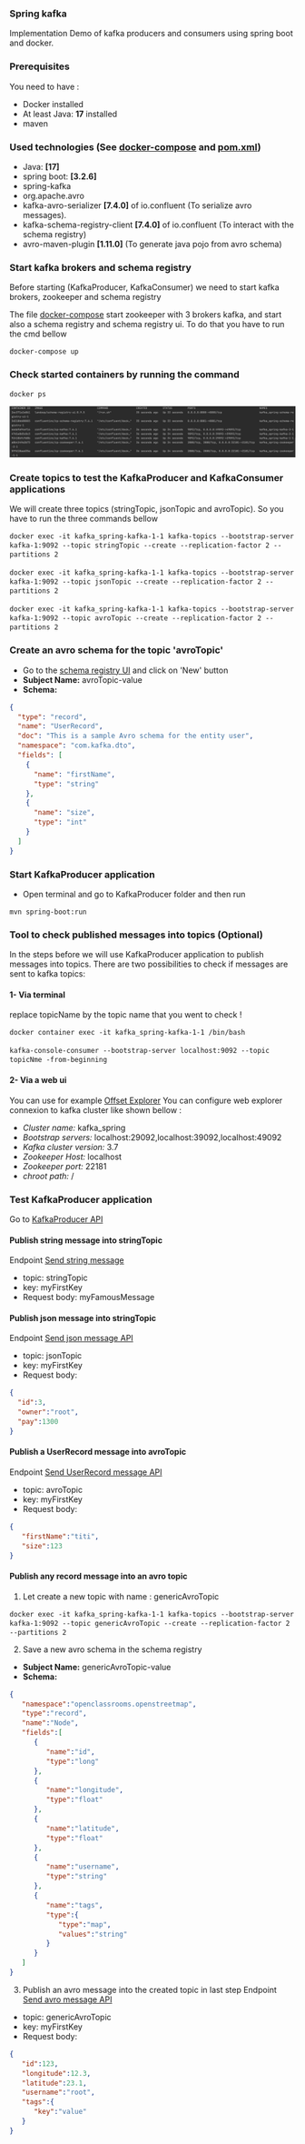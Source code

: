 ### Spring kafka 
Implementation Demo of kafka producers and consumers using spring boot and docker.

### Prerequisites
You need to have :
- Docker installed
- At least Java: <b>17</b> installed
- maven

### Used technologies (See  [docker-compose](./docker-compose.yml) and [pom.xml](./pom.xml))
- Java: <b>[17]</b>
- spring boot: <b>[3.2.6]</b>
- spring-kafka
- org.apache.avro
- kafka-avro-serializer <b>[7.4.0]</b> of io.confluent (To serialize avro messages).
- kafka-schema-registry-client <b>[7.4.0]</b> of io.confluent (To interact with the schema registry)
- avro-maven-plugin <b>[1.11.0]</b> (To generate java pojo from avro schema)

### Start kafka brokers and schema registry 
Before starting (KafkaProducer, KafkaConsumer) we need to start kafka brokers, zookeeper and schema registry

The file [docker-compose](./docker-compose.yml) start zookeeper with 3 brokers kafka, and start also a schema registry
and schema registry ui. To do that you have to run the cmd bellow 
```console
docker-compose up
```

### Check started containers by running the command
```console
docker ps 
```
![image info](./KafkaProducer/images/docker_ps.png)

### Create topics to test the KafkaProducer and KafkaConsumer applications
We will create three topics (stringTopic, jsonTopic and avroTopic). So you have to run the three commands bellow
```console
docker exec -it kafka_spring-kafka-1-1 kafka-topics --bootstrap-server kafka-1:9092 --topic stringTopic --create --replication-factor 2 --partitions 2

docker exec -it kafka_spring-kafka-1-1 kafka-topics --bootstrap-server kafka-1:9092 --topic jsonTopic --create --replication-factor 2 --partitions 2

docker exec -it kafka_spring-kafka-1-1 kafka-topics --bootstrap-server kafka-1:9092 --topic avroTopic --create --replication-factor 2 --partitions 2
```

### Create an avro schema for the topic 'avroTopic'
- Go to the [schema registry UI](http://localhost:8000/) and click on 'New' button
- <b>Subject Name:</b> avroTopic-value
- <b>Schema:</b>
```json
{
  "type": "record",
  "name": "UserRecord",
  "doc": "This is a sample Avro schema for the entity user",
  "namespace": "com.kafka.dto",
  "fields": [
    {
      "name": "firstName",
      "type": "string"
    },
    {
      "name": "size",
      "type": "int"
    }
  ]
}
```

### Start KafkaProducer application
- Open terminal and go to KafkaProducer folder and then run
```console
mvn spring-boot:run
```

### Tool to check published messages into topics (Optional)
In the steps before we will use KafkaProducer application to publish messages into topics.
There are two possibilities to check if messages are sent to kafka topics:
#### 1- Via terminal
replace topicName by the topic name that you went to check !
```console
docker container exec -it kafka_spring-kafka-1-1 /bin/bash

kafka-console-consumer --bootstrap-server localhost:9092 --topic topicNme -from-beginning
```
#### 2- Via a web ui 
You can use for example [Offset Explorer](https://www.kafkatool.com/)
You can configure web explorer connexion to kafka cluster like shown bellow :
- <i>Cluster name:</i> kafka_spring
- <i>Bootstrap servers:</i> localhost:29092,localhost:39092,localhost:49092
- <i>Kafka cluster version:</i> 3.7
- <i>Zookeeper Host:</i> localhost
- <i>Zookeeper port:</i> 22181
- <i>chroot path:</i> /

### Test KafkaProducer application
Go to [KafkaProducer API](http://localhost:8080/swagger-ui/index.html)

#### Publish string message into stringTopic
Endpoint [Send string message](http://localhost:8080/swagger-ui/index.html#/rest-publisher/sendStringMessage)
- topic: stringTopic
- key: myFirstKey
- Request body: myFamousMessage

#### Publish json message into stringTopic
Endpoint [Send json message API](http://localhost:8080/swagger-ui/index.html#/rest-publisher/sendJsonMessage)
- topic: jsonTopic
- key: myFirstKey
- Request body:
```json
{
  "id":3,
  "owner":"root",
  "pay":1300
}
```

#### Publish a UserRecord message into avroTopic
Endpoint [Send UserRecord message API](http://localhost:8080/swagger-ui/index.html#/rest-publisher/sendUserMessage)
- topic: avroTopic
- key: myFirstKey
- Request body:
```json
{
   "firstName":"titi",
   "size":123
}
```

#### Publish any record message into an avro topic
1. Let create a new topic with name : genericAvroTopic 
```console
docker exec -it kafka_spring-kafka-1-1 kafka-topics --bootstrap-server kafka-1:9092 --topic genericAvroTopic --create --replication-factor 2 --partitions 2
```

2. Save a new avro schema in the schema registry <br>
- <b>Subject Name:</b> genericAvroTopic-value
- <b>Schema:</b>
```json
{
   "namespace":"openclassrooms.openstreetmap",
   "type":"record",
   "name":"Node",
   "fields":[
      {
         "name":"id",
         "type":"long"
      },
      {
         "name":"longitude",
         "type":"float"
      },
      {
         "name":"latitude",
         "type":"float"
      },
      {
         "name":"username",
         "type":"string"
      },
      {
         "name":"tags",
         "type":{
            "type":"map",
            "values":"string"
         }
      }
   ]
}
```

3. Publish an avro message into the created topic in last step
Endpoint [Send avro message API](http://localhost:8080/swagger-ui/index.html#/rest-publisher/sendAvroMessage)
- topic: genericAvroTopic
- key: myFirstKey
- Request body:
```json
{
   "id":123,
   "longitude":12.3,
   "latitude":23.1,
   "username":"root",
   "tags":{
      "key":"value"
   }
}
```